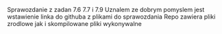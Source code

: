Sprawozdanie z zadan 7.6 7.7 i 7.9 
Uznalem ze dobrym pomyslem jest wstawienie linka do githuba z plikami do sprawozdania
Repo zawiera pliki zrodlowe jak i skompilowane pliki wykonywalne

